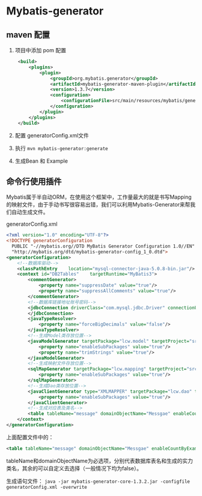 # Mybatis-generator

## maven 配置

1. 项目中添加 pom 配置

   ```xml
    <build>
        <plugins>
            <plugin>
                <groupId>org.mybatis.generator</groupId>
                <artifactId>mybatis-generator-maven-plugin</artifactId>
                <version>1.3.7</version>
                <configuration>
                    <configurationFile>src/main/resources/mybatis/generatorConfig.xml</configurationFile>
                </configuration>
            </plugin>
        </plugins>
    </build>
   ```

2. 配置 generatorConfig.xml文件

3. 执行
    `mvn mybatis-generator:generate`

4. 生成Bean 和 Example

## 命令行使用插件

Mybatis属于半自动ORM，在使用这个框架中，工作量最大的就是书写Mapping的映射文件，由于手动书写很容易出错，我们可以利用Mybatis-Generator来帮我们自动生成文件。

generatorConfig.xml

```XML
<?xml version="1.0" encoding="UTF-8"?>
<!DOCTYPE generatorConfiguration
  PUBLIC "-//mybatis.org//DTD MyBatis Generator Configuration 1.0//EN"
  "http://mybatis.org/dtd/mybatis-generator-config_1_0.dtd">
<generatorConfiguration>
    <!--数据库驱动-->
    <classPathEntry    location="mysql-connector-java-5.0.8-bin.jar"/>
    <context id="DB2Tables"    targetRuntime="MyBatis3">
        <commentGenerator>
            <property name="suppressDate" value="true"/>
            <property name="suppressAllComments" value="true"/>
        </commentGenerator>
        <!--数据库链接地址账号密码-->
        <jdbcConnection driverClass="com.mysql.jdbc.Driver" connectionURL="jdbc:mysql://localhost/cpftest" userId="root" password="cpfniliu4823">
        </jdbcConnection>
        <javaTypeResolver>
            <property name="forceBigDecimals" value="false"/>
        </javaTypeResolver>
        <!--生成Model类存放位置-->
        <javaModelGenerator targetPackage="lcw.model" targetProject="src">
            <property name="enableSubPackages" value="true"/>
            <property name="trimStrings" value="true"/>
        </javaModelGenerator>
        <!--生成映射文件存放位置-->
        <sqlMapGenerator targetPackage="lcw.mapping" targetProject="src">
            <property name="enableSubPackages" value="true"/>
        </sqlMapGenerator>
        <!--生成Dao类存放位置-->
        <javaClientGenerator type="XMLMAPPER" targetPackage="lcw.dao" targetProject="src">
            <property name="enableSubPackages" value="true"/>
        </javaClientGenerator>
        <!--生成对应表及类名-->
        <table tableName="message" domainObjectName="Messgae" enableCountByExample="false" enableUpdateByExample="false" enableDeleteByExample="false" enableSelectByExample="false" selectByExampleQueryId="false"></table>
    </context>
</generatorConfiguration>
```

上面配置文件中的：

```XML
<table tableName="message" domainObjectName="Messgae" enableCountByExample="false" enableUpdateByExample="false" enableDeleteByExample="false" enableSelectByExample="false" selectByExampleQueryId="false"></table>
```

tableName和domainObjectName为必选项，分别代表数据库表名和生成的实力类名，其余的可以自定义去选择（一般情况下均为false）。

生成语句文件：
`java -jar mybatis-generator-core-1.3.2.jar -configfile generatorConfig.xml -overwrite`
